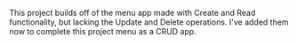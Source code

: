 This project builds off of the menu app made with Create and Read functionality, but lacking the Update and Delete operations. I've added them now to complete this project menu as a CRUD app.
